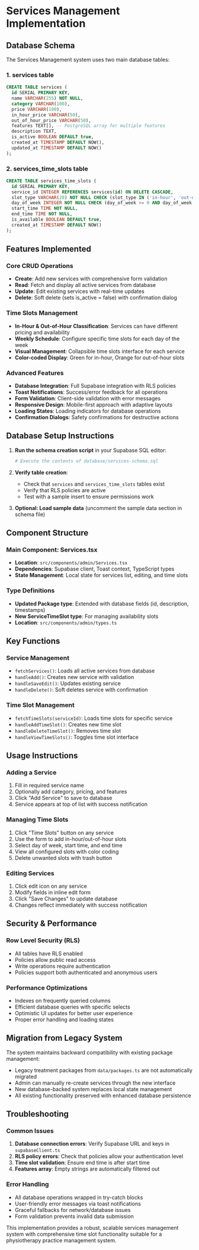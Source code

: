 # Services Management Implementation

## Database Schema

The Services Management system uses two main database tables:

### 1. services table
```sql
CREATE TABLE services (
  id SERIAL PRIMARY KEY,
  name VARCHAR(255) NOT NULL,
  category VARCHAR(100),
  price VARCHAR(100),
  in_hour_price VARCHAR(50),
  out_of_hour_price VARCHAR(50),
  features TEXT[], -- PostgreSQL array for multiple features
  description TEXT,
  is_active BOOLEAN DEFAULT true,
  created_at TIMESTAMP DEFAULT NOW(),
  updated_at TIMESTAMP DEFAULT NOW()
);
```

### 2. services_time_slots table
```sql
CREATE TABLE services_time_slots (
  id SERIAL PRIMARY KEY,
  service_id INTEGER REFERENCES services(id) ON DELETE CASCADE,
  slot_type VARCHAR(20) NOT NULL CHECK (slot_type IN ('in-hour', 'out-of-hour')),
  day_of_week INTEGER NOT NULL CHECK (day_of_week >= 0 AND day_of_week <= 6),
  start_time TIME NOT NULL,
  end_time TIME NOT NULL,
  is_available BOOLEAN DEFAULT true,
  created_at TIMESTAMP DEFAULT NOW()
);
```

## Features Implemented

### Core CRUD Operations
- **Create**: Add new services with comprehensive form validation
- **Read**: Fetch and display all active services from database
- **Update**: Edit existing services with real-time updates
- **Delete**: Soft delete (sets is_active = false) with confirmation dialog

### Time Slots Management
- **In-Hour & Out-of-Hour Classification**: Services can have different pricing and availability
- **Weekly Schedule**: Configure specific time slots for each day of the week
- **Visual Management**: Collapsible time slots interface for each service
- **Color-coded Display**: Green for in-hour, Orange for out-of-hour slots

### Advanced Features
- **Database Integration**: Full Supabase integration with RLS policies
- **Toast Notifications**: Success/error feedback for all operations
- **Form Validation**: Client-side validation with error messages
- **Responsive Design**: Mobile-first approach with adaptive layouts
- **Loading States**: Loading indicators for database operations
- **Confirmation Dialogs**: Safety confirmations for destructive actions

## Database Setup Instructions

1. **Run the schema creation script** in your Supabase SQL editor:
   ```bash
   # Execute the contents of database/services-schema.sql
   ```

2. **Verify table creation**:
   - Check that `services` and `services_time_slots` tables exist
   - Verify that RLS policies are active
   - Test with a sample insert to ensure permissions work

3. **Optional: Load sample data** (uncomment the sample data section in schema file)

## Component Structure

### Main Component: Services.tsx
- **Location**: `src/components/admin/Services.tsx`
- **Dependencies**: Supabase client, Toast context, TypeScript types
- **State Management**: Local state for services list, editing, and time slots

### Type Definitions
- **Updated Package type**: Extended with database fields (id, description, timestamps)
- **New ServiceTimeSlot type**: For managing availability slots
- **Location**: `src/components/admin/types.ts`

## Key Functions

### Service Management
- `fetchServices()`: Loads all active services from database
- `handleAdd()`: Creates new service with validation
- `handleSaveEdit()`: Updates existing service
- `handleDelete()`: Soft deletes service with confirmation

### Time Slot Management
- `fetchTimeSlots(serviceId)`: Loads time slots for specific service
- `handleAddTimeSlot()`: Creates new time slot
- `handleDeleteTimeSlot()`: Removes time slot
- `handleViewTimeSlots()`: Toggles time slot interface

## Usage Instructions

### Adding a Service
1. Fill in required service name
2. Optionally add category, pricing, and features
3. Click "Add Service" to save to database
4. Service appears at top of list with success notification

### Managing Time Slots
1. Click "Time Slots" button on any service
2. Use the form to add in-hour/out-of-hour slots
3. Select day of week, start time, and end time
4. View all configured slots with color coding
5. Delete unwanted slots with trash button

### Editing Services
1. Click edit icon on any service
2. Modify fields in inline edit form
3. Click "Save Changes" to update database
4. Changes reflect immediately with success notification

## Security & Performance

### Row Level Security (RLS)
- All tables have RLS enabled
- Policies allow public read access
- Write operations require authentication
- Policies support both authenticated and anonymous users

### Performance Optimizations
- Indexes on frequently queried columns
- Efficient database queries with specific selects
- Optimistic UI updates for better user experience
- Proper error handling and loading states

## Migration from Legacy System

The system maintains backward compatibility with existing package management:
- Legacy treatment packages from `data/packages.ts` are not automatically migrated
- Admin can manually re-create services through the new interface
- New database-backed system replaces local state management
- All existing functionality preserved with enhanced database persistence

## Troubleshooting

### Common Issues
1. **Database connection errors**: Verify Supabase URL and keys in `supabaseClient.ts`
2. **RLS policy errors**: Check that policies allow your authentication level
3. **Time slot validation**: Ensure end time is after start time
4. **Features array**: Empty strings are automatically filtered out

### Error Handling
- All database operations wrapped in try-catch blocks
- User-friendly error messages via toast notifications
- Graceful fallbacks for network/database issues
- Form validation prevents invalid data submission

This implementation provides a robust, scalable services management system with comprehensive time slot functionality suitable for a physiotherapy practice management system.
